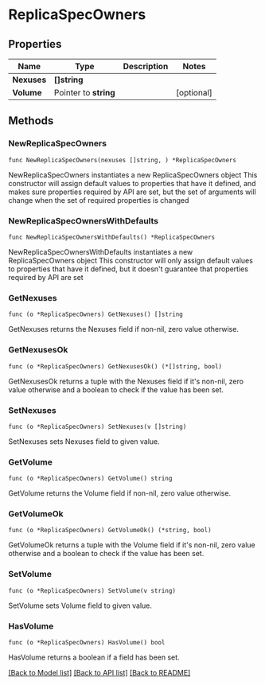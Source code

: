 # ReplicaSpecOwners

## Properties

Name | Type | Description | Notes
------------ | ------------- | ------------- | -------------
**Nexuses** | **[]string** |  | 
**Volume** | Pointer to **string** |  | [optional] 

## Methods

### NewReplicaSpecOwners

`func NewReplicaSpecOwners(nexuses []string, ) *ReplicaSpecOwners`

NewReplicaSpecOwners instantiates a new ReplicaSpecOwners object
This constructor will assign default values to properties that have it defined,
and makes sure properties required by API are set, but the set of arguments
will change when the set of required properties is changed

### NewReplicaSpecOwnersWithDefaults

`func NewReplicaSpecOwnersWithDefaults() *ReplicaSpecOwners`

NewReplicaSpecOwnersWithDefaults instantiates a new ReplicaSpecOwners object
This constructor will only assign default values to properties that have it defined,
but it doesn't guarantee that properties required by API are set

### GetNexuses

`func (o *ReplicaSpecOwners) GetNexuses() []string`

GetNexuses returns the Nexuses field if non-nil, zero value otherwise.

### GetNexusesOk

`func (o *ReplicaSpecOwners) GetNexusesOk() (*[]string, bool)`

GetNexusesOk returns a tuple with the Nexuses field if it's non-nil, zero value otherwise
and a boolean to check if the value has been set.

### SetNexuses

`func (o *ReplicaSpecOwners) SetNexuses(v []string)`

SetNexuses sets Nexuses field to given value.


### GetVolume

`func (o *ReplicaSpecOwners) GetVolume() string`

GetVolume returns the Volume field if non-nil, zero value otherwise.

### GetVolumeOk

`func (o *ReplicaSpecOwners) GetVolumeOk() (*string, bool)`

GetVolumeOk returns a tuple with the Volume field if it's non-nil, zero value otherwise
and a boolean to check if the value has been set.

### SetVolume

`func (o *ReplicaSpecOwners) SetVolume(v string)`

SetVolume sets Volume field to given value.

### HasVolume

`func (o *ReplicaSpecOwners) HasVolume() bool`

HasVolume returns a boolean if a field has been set.


[[Back to Model list]](../README.md#documentation-for-models) [[Back to API list]](../README.md#documentation-for-api-endpoints) [[Back to README]](../README.md)


